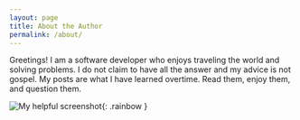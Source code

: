 ```yaml
---
layout: page
title: About the Author
permalink: /about/
---
```


Greetings! I am a software developer who enjoys traveling the world and solving problems. I do not claim to have all the answer and my advice is not gospel. My posts are what I have learned overtime. Read them, enjoy them, and question them.

![My helpful screenshot](/assets/rainbowWaterFall.JPG){: .rainbow }